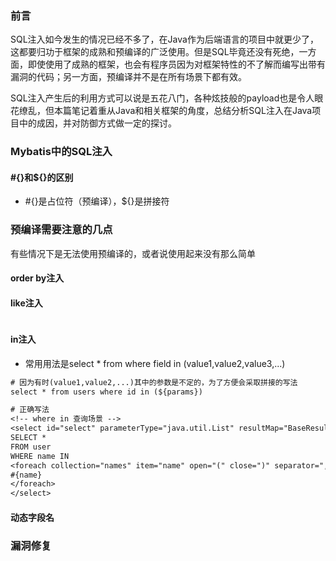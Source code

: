 ### 前言

​	SQL注入如今发生的情况已经不多了，在Java作为后端语言的项目中就更少了，这都要归功于框架的成熟和预编译的广泛使用。但是SQL毕竟还没有死绝，一方面，即使使用了成熟的框架，也会有程序员因为对框架特性的不了解而编写出带有漏洞的代码；另一方面，预编译并不是在所有场景下都有效。

​	SQL注入产生后的利用方式可以说是五花八门，各种炫技般的payload也是令人眼花缭乱，但本篇笔记着重从Java和相关框架的角度，总结分析SQL注入在Java项目中的成因，并对防御方式做一定的探讨。

### Mybatis中的SQL注入

#### #{}和${}的区别

* #{}是占位符（预编译），${}是拼接符

### 预编译需要注意的几点

有些情况下是无法使用预编译的，或者说使用起来没有那么简单

#### order by注入

#### like注入

```txt
```



#### in注入

* 常用用法是select * from where field in (value1,value2,value3,...)

```txt
# 因为有时(value1,value2,...)其中的参数是不定的，为了方便会采取拼接的写法
select * from users where id in (${params})

# 正确写法
<!-- where in 查询场景 -->
<select id="select" parameterType="java.util.List" resultMap="BaseResultMap">
SELECT *
FROM user
WHERE name IN
<foreach collection="names" item="name" open="(" close=")" separator=",">
#{name}
</foreach>
</select>
```

#### 动态字段名

### 漏洞修复

